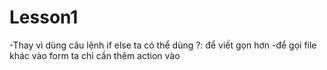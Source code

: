 # Lesson1
-Thay vì dùng câu lệnh if else ta có thể dùng ?: để viết gọn hơn
-để gọi file khác vào form ta chỉ cần thêm action vào 
